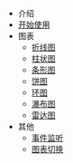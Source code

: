 - 介绍
 - [开始使用](/)
- 图表
  - [折线图](/chart/line)
  - [柱状图](/chart/column)
  - [条形图](/chart/bar)
  - [饼图](/chart/pie)
  - [环图](/chart/ring)
  - [瀑布图](/chart/waterfall)
  - [雷达图](/chart/radar)
- 其他
  - [事件监听](/others/event)
  - [图表切换](/others/toggle)
